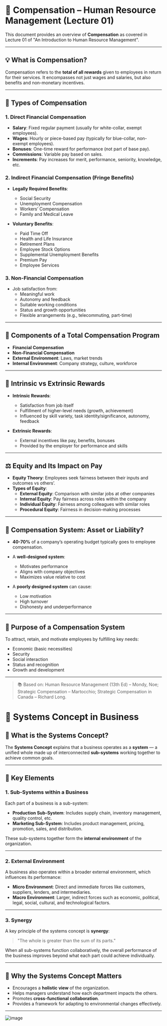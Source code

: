 # 📘 Compensation – Human Resource Management (Lecture 01)

This document provides an overview of **Compensation** as covered in Lecture 01 of "An Introduction to Human Resource Management".

---

## 💡 What is Compensation?

Compensation refers to the **total of all rewards** given to employees in return for their services. It encompasses not just wages and salaries, but also benefits and non-monetary incentives.

---

## 🧾 Types of Compensation

### 1. **Direct Financial Compensation**
- **Salary**: Fixed regular payment (usually for white-collar, exempt employees).
- **Wages**: Hourly or piece-based pay (typically for blue-collar, non-exempt employees).
- **Bonuses**: One-time reward for performance (not part of base pay).
- **Commissions**: Variable pay based on sales.
- **Increments**: Pay increases for merit, performance, seniority, knowledge, etc.

### 2. **Indirect Financial Compensation (Fringe Benefits)**
- **Legally Required Benefits**:
  - Social Security
  - Unemployment Compensation
  - Workers’ Compensation
  - Family and Medical Leave

- **Voluntary Benefits**:
  - Paid Time Off
  - Health and Life Insurance
  - Retirement Plans
  - Employee Stock Options
  - Supplemental Unemployment Benefits
  - Premium Pay
  - Employee Services

### 3. **Non-Financial Compensation**
- Job satisfaction from:
  - Meaningful work
  - Autonomy and feedback
  - Suitable working conditions
  - Status and growth opportunities
  - Flexible arrangements (e.g., telecommuting, part-time)

---

## 🧱 Components of a Total Compensation Program

- **Financial Compensation**
- **Non-Financial Compensation**
- **External Environment**: Laws, market trends
- **Internal Environment**: Company strategy, culture, workforce

---

## 🎯 Intrinsic vs Extrinsic Rewards

- **Intrinsic Rewards**: 
  - Satisfaction from job itself
  - Fulfillment of higher-level needs (growth, achievement)
  - Influenced by skill variety, task identity/significance, autonomy, feedback

- **Extrinsic Rewards**: 
  - External incentives like pay, benefits, bonuses
  - Provided by the employer for performance and skills

---

## ⚖️ Equity and Its Impact on Pay

- **Equity Theory**: Employees seek fairness between their inputs and outcomes vs others’.
- **Types of Equity**:
  - **External Equity**: Comparison with similar jobs at other companies
  - **Internal Equity**: Pay fairness across roles within the company
  - **Individual Equity**: Fairness among colleagues with similar roles
  - **Procedural Equity**: Fairness in decision-making processes

---

## 💸 Compensation System: Asset or Liability?

- **40-70%** of a company’s operating budget typically goes to employee compensation.
- A **well-designed system**:
  - Motivates performance
  - Aligns with company objectives
  - Maximizes value relative to cost

- A **poorly designed system** can cause:
  - Low motivation
  - High turnover
  - Dishonesty and underperformance

---

## 🎯 Purpose of a Compensation System

To attract, retain, and motivate employees by fulfilling key needs:
- Economic (basic necessities)
- Security
- Social interaction
- Status and recognition
- Growth and development

---

> 📚 Based on: Human Resource Management (13th Ed) – Mondy, Noe; Strategic Compensation – Martocchio; Strategic Compensation in Canada – Richard Long.


# 🔄 Systems Concept in Business

## 📘 What is the Systems Concept?

The **Systems Concept** explains that a business operates as a **system** — a unified whole made up of interconnected **sub-systems** working together to achieve common goals.

---

## 🧩 Key Elements

### 1. **Sub-Systems within a Business**
Each part of a business is a sub-system:
- **Production Sub-System**: Includes supply chain, inventory management, quality control, etc.
- **Marketing Sub-System**: Includes product management, pricing, promotion, sales, and distribution.

These sub-systems together form the **internal environment** of the organization.

---

### 2. **External Environment**
A business also operates within a broader external environment, which influences its performance:

- **Micro Environment**: Direct and immediate forces like customers, suppliers, lenders, and intermediaries.
- **Macro Environment**: Larger, indirect forces such as economic, political, legal, social, cultural, and technological factors.

---

### 3. **Synergy**
A key principle of the systems concept is **synergy**:
> "The whole is greater than the sum of its parts."

When all sub-systems function collaboratively, the overall performance of the business improves beyond what each part could achieve individually.

---

## 🎯 Why the Systems Concept Matters

- Encourages a **holistic view** of the organization.
- Helps managers understand how each department impacts the others.
- Promotes **cross-functional collaboration**.
- Provides a framework for adapting to environmental changes effectively.

---

![image](https://github.com/user-attachments/assets/6b20a4b3-167e-4136-b29b-09d9e00051ac)

